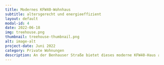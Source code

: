 ```yaml
---
title: Modernes KFW40-Wohnhaus
subtitle: altersgerecht und energieeffizient
layout: default
modal-id: 4
date: 2022-06-18
img: treehouse.png
thumbnail: treehouse-thumbnail.png
alt: image-alt
project-date: Juni 2022
category: Private Wohnungen
description: An der Benhauser Straße bietet dieses moderne KFW40-Haus altersgerechtes Wohnen mit höchster Energieeffizienz. Die barrierefreien Räume sind speziell auf die Bedürfnisse älterer Menschen abgestimmt und sorgen für Komfort und Sicherheit. Hier vereinen sich zeitgemäße Architektur und nachhaltiges Wohnen zu einem angenehmen Lebensumfeld.
---
```

